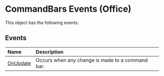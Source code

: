 
# CommandBars Events (Office)
This object has the following events:

## Events



|**Name**|**Description**|
|:-----|:-----|
| [OnUpdate](4da9354b-92ed-d85e-f667-c01dfec07689.md)|Occurs when any change is made to a command bar.|
